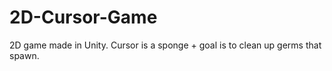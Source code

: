 # 2D-Cursor-Game
2D game made in Unity. Cursor is a sponge + goal is to clean up germs that spawn. 
